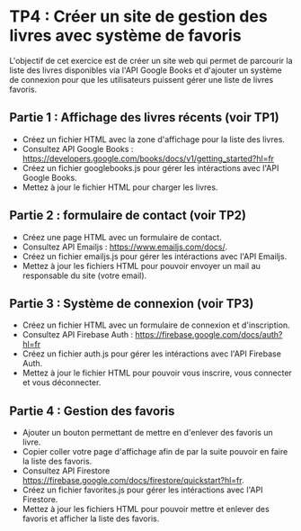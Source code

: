 # TP4 : Créer un site de gestion des livres avec système de favoris

L'objectif de cet exercice est de créer un site web qui permet de parcourir la liste des livres disponibles via l'API Google Books et d'ajouter un système de connexion pour que les utilisateurs puissent gérer une liste de livres favoris.

## Partie 1 : Affichage des livres récents (voir TP1)
- Créez un fichier HTML avec la zone d'affichage pour la liste des livres.
- Consultez API Google Books : https://developers.google.com/books/docs/v1/getting_started?hl=fr
- Créez un fichier googlebooks.js pour gérer les intéractions avec l'API Google Books.
- Mettez à jour le fichier HTML pour charger les livres.

## Partie 2 : formulaire de contact (voir TP2)
- Créez une page HTML avec un formulaire de contact.
- Consultez API Emailjs : https://www.emailjs.com/docs/.
- Créez un fichier emailjs.js pour gérer les intéractions avec l'API Emailjs.
- Mettez à jour les fichiers HTML pour pouvoir envoyer un mail au responsable du site (votre email).

## Partie 3 : Système de connexion (voir TP3)
- Créez un fichier HTML avec un formulaire de connexion et d'inscription.
- Consultez API Firebase Auth : https://firebase.google.com/docs/auth?hl=fr
- Créez un fichier auth.js pour gérer les intéractions avec l'API Firebase Auth.
- Mettez à jour le fichier HTML pour pouvoir vous inscrire, vous connecter et vous déconnecter.

## Partie 4 : Gestion des favoris
- Ajouter un bouton permettant de mettre en d'enlever des favoris un livre.
- Copier coller votre page d'affichage afin de par la suite pouvoir en faire la liste des favoris.
- Consultez API Firestore https://firebase.google.com/docs/firestore/quickstart?hl=fr.
- Créez un fichier favorites.js pour gérer les intéractions avec l'API Firestore.
- Mettez à jour les fichiers HTML pour pouvoir mettre et enlever des favoris et afficher la liste des favoris.